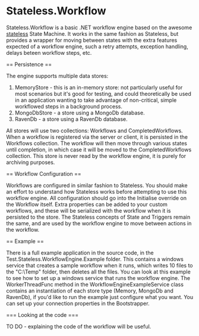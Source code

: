 Stateless.Workflow
==================

Stateless.Workflow is a basic .NET workflow engine based on the awesome [stateless](https://code.google.com/p/stateless/) State Machine. 
It works in the same fashion as Stateless, but provides a wrapper for moving between states with the extra features expected of a 
workflow engine, such a retry attempts, exception handling, delays beteen workflow steps, etc.

== Persistence ==

The engine supports multiple data stores: 

 1. MemoryStore - this is an in-memory store: not particularly useful for most scenarios but it's good for testing, and could theoretically 
    be used in an application wanting to take advantage of non-critical, simple workflowed steps in a background process.
 2. MongoDbStore - a store using a MongoDb database.
 3. RavenDb - a store using a RavenDb database.
 
All stores will use two collections: Workflows and CompletedWorkflows.  When a workflow is registered via the server or client, it is 
persisted in the Workflows collection.  The workflow will then move through various states until completion, in which case it will be 
moved to the CompletedWorkflows collection.  This store is never read by the workflow engine, it is purely for archiving purposes.

== Workflow Configuration ==

Workflows are configured in similar fashion to Stateless.  You should make an effort to understand how Stateless works before attempting 
to use this workflow engine.  All configuration should go into the Initialise override on the Workflow itself.  Extra properties can 
be added to your custom workflows, and these will be serialized with the workflow when it is persisted to the store. The Stateless concepts 
of State and Triggers remain the same, and are used by the workflow engine to move between actions in the workflow.

== Example == 

There is a full example application in the source code, in the Test.Stateless.WorkflowEngine.Example folder.  This contains a windows 
service that creates a sample workflow when it runs, which writes 10 files to the "C:\Temp" folder, then deletes all the files.  You 
can look at this example to see how to set up a windows service that runs the workflow engine.  The WorkerThreadFunc method in the 
WorkflowEngineExampleService class contains an instantiation of each store type (Memory, MongoDb and RavenDb), if you'd like to run 
the example just configure what you want.  You can set up your connection properties in the Bootstrapper.

=== Looking at the code ===

TO DO - explaining the code of the workflow will be useful.